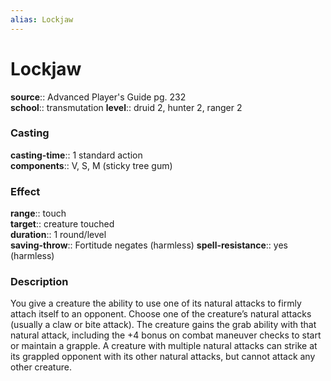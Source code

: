 ```yaml
---
alias: Lockjaw
---
```


# Lockjaw 

**source**:: Advanced Player's Guide pg. 232  
**school**:: transmutation
**level**:: druid 2, hunter 2, ranger 2

### Casting 

**casting-time**:: 1 standard action  
**components**:: V, S, M (sticky tree gum)

### Effect 

**range**:: touch  
**target**:: creature touched  
**duration**:: 1 round/level  
**saving-throw**:: Fortitude negates (harmless)
**spell-resistance**:: yes (harmless)

### Description 

You give a creature the ability to use one of its natural attacks to firmly attach itself to an opponent. Choose one of the creature’s natural attacks (usually a claw or bite attack). The creature gains the grab ability with that natural attack, including the +4 bonus on combat maneuver checks to start or maintain a grapple. A creature with multiple natural attacks can strike at its grappled opponent with its other natural attacks, but cannot attack any other creature.
